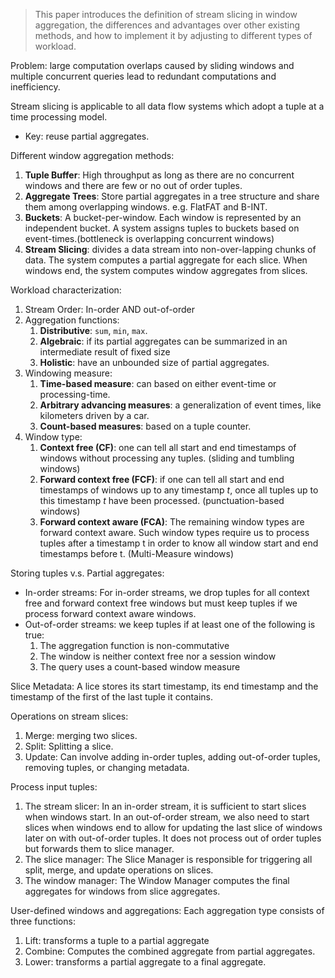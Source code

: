 > This paper introduces the definition of stream slicing in window aggregation, the differences and advantages over other existing methods, and how to implement it by adjusting to different types of workload.

Problem: large computation overlaps caused by sliding windows and multiple concurrent queries lead to redundant computations and inefficiency.

Stream slicing is applicable to all data flow systems which adopt a tuple at a time processing model.
- Key: reuse partial aggregates.

Different window aggregation methods:

1. **Tuple Buffer**: High throughput as long as there are no concurrent windows and there are few or no out of order tuples.
2. **Aggregate Trees**: Store partial aggregates in a tree structure and share them among overlapping windows. e.g. FlatFAT and B-INT.
3. **Buckets**: A bucket-per-window. Each window is represented by an independent bucket. A system assigns tuples to buckets based on event-times.(bottleneck is overlapping concurrent windows)
4. **Stream Slicing**: divides a data stream into non-over-lapping chunks of data. The system computes a partial aggregate for each slice. When windows end, the system computes window aggregates from slices.

Workload characterization:
1. Stream Order: In-order AND out-of-order
2. Aggregation functions:
	1. **Distributive**: `sum`, `min`, `max`.
	2. **Algebraic**: if its partial aggregates can be summarized in an intermediate result of fixed size
	3. **Holistic**: have an unbounded size of partial aggregates.
3. Windowing measure:
	1. **Time-based measure**: can based on either event-time or processing-time.
	2. **Arbitrary advancing measures**: a generalization of event times, like kilometers driven by a car.
	3. **Count-based measures**: based on a tuple counter.
4. Window type:
	1. **Context free (CF)**: one can tell all start and end timestamps of windows without processing any tuples. (sliding and tumbling windows)
	2. **Forward context free (FCF)**: if one can tell all start and end timestamps of windows up to any timestamp $t$, once all tuples up to this timestamp $t$ have been processed. (punctuation-based windows)
	3. **Forward context aware (FCA)**: The remaining window types are forward context aware. Such window types require us to process tuples after a timestamp t in order to know all window start and end timestamps before t. (Multi-Measure windows)

Storing tuples v.s. Partial aggregates:
- In-order streams: For in-order streams, we drop tuples for all context free and forward context free windows but must keep tuples if we process forward context aware windows.
- Out-of-order streams: we keep tuples if at least one of the following is true:
	1. The aggregation function is non-commutative
	2. The window is neither context free nor a session window
	3. The query uses a count-based window measure

Slice Metadata: A lice stores its start timestamp, its end timestamp and the timestamp of the first of the last tuple it contains.

Operations on stream slices:
1. Merge: merging two slices.
2. Split: Splitting a slice.
3. Update: Can involve adding in-order tuples, adding out-of-order tuples, removing tuples, or changing metadata.

Process input tuples:
1. The stream slicer: In an in-order stream, it is sufficient to start slices when windows start. In an out-of-order stream, we also need to start slices when windows end to allow for updating the last slice of windows later on with out-of-order tuples. It does not process out of order tuples but forwards them to slice manager.
2. The slice manager: The Slice Manager is responsible for triggering all split, merge, and update operations on slices.
3. The window manager: The Window Manager computes the final aggregates for windows from slice aggregates.

User-defined windows and aggregations: Each aggregation type consists of three functions:
1. Lift: transforms a tuple to a partial aggregate
2. Combine: Computes the combined aggregate from partial aggregates.
3. Lower: transforms a partial aggregate to a final aggregate.
